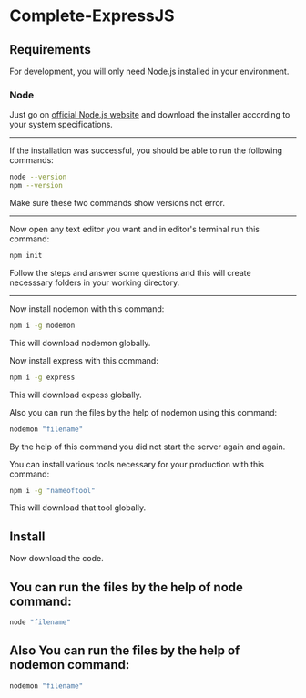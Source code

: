 # Complete-ExpressJS

## Requirements
For development, you will only need Node.js installed in your environment.

### Node
Just go on [official Node.js website](https://nodejs.org/) and download the installer according to your system specifications.<hr>

If the installation was successful, you should be able to run the following commands:
```sh
node --version
npm --version
```
Make sure these two commands show versions not error.<hr>
    
Now open any text editor you want and in editor's terminal run this command:
```sh
npm init
```
Follow the steps and answer some questions and this will create necesssary folders in your working directory.<hr>

Now install nodemon with this command:
```sh
npm i -g nodemon
```
This will download nodemon globally.

Now install express with this command:
```sh
npm i -g express
```
This will download expess globally.

Also you can run the files by the help of nodemon using this command:
```sh
nodemon "filename"
```
By the help of this command you did not start the server again and again. 

You can install various tools necessary for your production with this command:
```sh
npm i -g "nameoftool"
```
This will download that tool globally. 

## Install
Now download the code.

## You can run the files by the help of node command:
```sh
node "filename"
```

## Also You can run the files by the help of nodemon command:
```sh
nodemon "filename"
```
